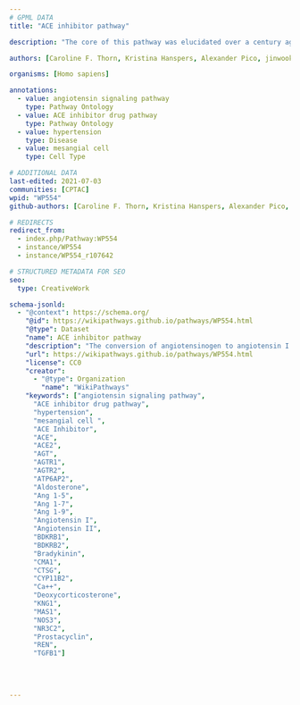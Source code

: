 ```yaml
---
# GPML DATA
title: "ACE inhibitor pathway"

description: "The core of this pathway was elucidated over a century ago and involves the conversion of angiotensinogen to angiotensin I (Ang I) by renin, its subsequent conversion to angiotensin II (Ang II) by angiotensin converting enzyme. Ang II activates the angiotensin II receptor type 1 to induce aldosterone synthesis, increasing water and salt resorption and potassium excretion in the kidney and increasing blood pressure."

authors: [Caroline F. Thorn, Kristina Hanspers, Alexander Pico, jinwook.seo]

organisms: [Homo sapiens]

annotations:
  - value: angiotensin signaling pathway
    type: Pathway Ontology
  - value: ACE inhibitor drug pathway
    type: Pathway Ontology
  - value: hypertension
    type: Disease
  - value: mesangial cell
    type: Cell Type

# ADDITIONAL DATA
last-edited: 2021-07-03
communities: [CPTAC]
wpid: "WP554"
github-authors: [Caroline F. Thorn, Kristina Hanspers, Alexander Pico, jinwook.seo]

# REDIRECTS
redirect_from:
  - index.php/Pathway:WP554
  - instance/WP554
  - instance/WP554_r107642

# STRUCTURED METADATA FOR SEO
seo:
  type: CreativeWork

schema-jsonld:
  - "@context": https://schema.org/
    "@id": https://wikipathways.github.io/pathways/WP554.html
    "@type": Dataset
    "name": ACE inhibitor pathway
    "description": "The conversion of angiotensinogen to angiotensin I (Ang I) by renin, and its subsequent conversion to angiotensin II (Ang II) by angiotensin converting enzyme (ACE)."
    "url": https://wikipathways.github.io/pathways/WP554.html
    "license": CC0
    "creator": 
      - "@type": Organization
        "name": "WikiPathways" 
    "keywords": ["angiotensin signaling pathway",
      "ACE inhibitor drug pathway",
      "hypertension",
      "mesangial cell ",
      "ACE Inhibitor",
      "ACE",
      "ACE2",
      "AGT",
      "AGTR1",
      "AGTR2",
      "ATP6AP2",
      "Aldosterone",
      "Ang 1-5",
      "Ang 1-7",
      "Ang 1-9",
      "Angiotensin I",
      "Angiotensin II",
      "BDKRB1",
      "BDKRB2",
      "Bradykinin",
      "CMA1",
      "CTSG",
      "CYP11B2",
      "Ca++",
      "Deoxycorticosterone",
      "KNG1",
      "MAS1",
      "NOS3",
      "NR3C2",
      "Prostacyclin",
      "REN",
      "TGFB1"]
    
  
  
    
---
```


